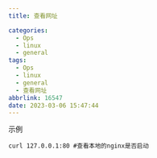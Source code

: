 ```yaml
---
title: 查看网址

categories:
  - Ops
  - linux
  - general
tags:
  - Ops
  - linux
  - general
  - 查看网址
abbrlink: 16547
date: 2023-03-06 15:47:44
---
```


示例

```shell
curl 127.0.0.1:80 #查看本地的nginx是否启动
```
